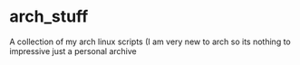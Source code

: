 # arch_stuff
A collection of my arch linux scripts (I am very new to arch so its nothing to impressive just a personal archive
